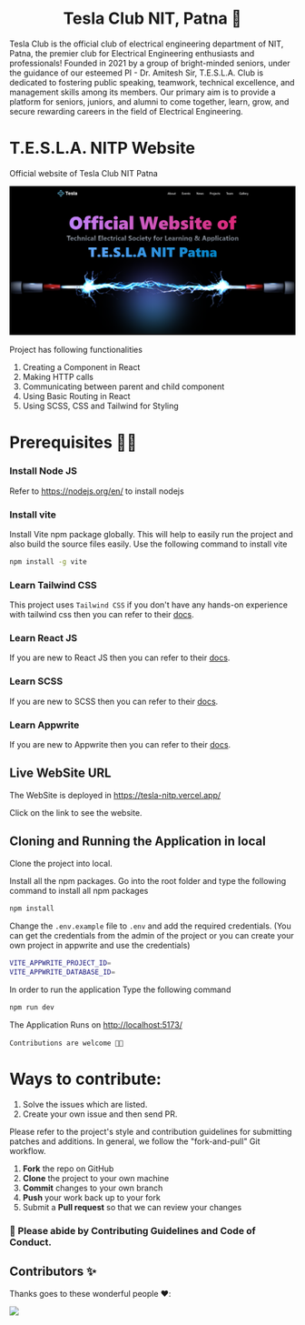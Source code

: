 <h1 align='center'> Tesla Club NIT, Patna 🤖 </h1>
Tesla Club is the official club of electrical engineering department of NIT, Patna, the premier club for Electrical Engineering enthusiasts and professionals! Founded in 2021 by a group of bright-minded seniors, under the guidance of our esteemed PI - Dr. Amitesh Sir, T.E.S.L.A. Club is dedicated to fostering public speaking, teamwork, technical excellence, and management skills among its members. Our primary aim is to provide a platform for seniors, juniors, and alumni to come together, learn, grow, and secure rewarding careers in the field of Electrical Engineering.


# T.E.S.L.A. NITP Website
Official website of Tesla Club NIT Patna

![plot](teslaclublive.png )

Project has following functionalities

1. Creating a Component in React
2. Making HTTP calls
3. Communicating between parent and child component
4. Using Basic Routing in React
5. Using SCSS, CSS and Tailwind for Styling


# Prerequisites 👨‍💻

### Install Node JS
Refer to https://nodejs.org/en/ to install nodejs

### Install vite
Install Vite npm package globally. This will help to easily run the project and also build the source files easily. Use the following command to install vite

```bash
npm install -g vite
```

### Learn Tailwind CSS
This project uses `Tailwind CSS` if you don't have any hands-on experience with tailwind css then you can refer to their [docs](https://tailwindcss.com/).

### Learn React JS
If you are new to React JS then you can refer to their [docs](https://react.dev/).

### Learn SCSS
If you are new to SCSS then you can refer to their [docs](https://sass-lang.com/documentation).

### Learn Appwrite
If you are new to Appwrite then you can refer to their [docs](https://appwrite.io/docs).

## Live WebSite URL

The WebSite is deployed in https://tesla-nitp.vercel.app/

Click on the link to see the website.

## Cloning and Running the Application in local

Clone the project into local.

Install all the npm packages. 
Go into the root folder and type the following command to install all npm packages

```bash
npm install
```

Change the `.env.example` file to `.env` and add the required credentials.
(You can get the credentials from the admin of the project or you can create your own project in appwrite and use the credentials)

```bash
VITE_APPWRITE_PROJECT_ID=
VITE_APPWRITE_DATABASE_ID=
```

In order to run the application Type the following command

```bash
npm run dev
```

The Application Runs on [http://localhost:5173/](http://localhost:5173/)



`Contributions are welcome 🎉🎉`

# Ways to contribute:
1. Solve the issues which are listed.
2. Create your own issue and then send PR.

Please refer to the project's style and contribution guidelines for submitting patches and additions. In general, we follow the "fork-and-pull" Git workflow.

 1. **Fork** the repo on GitHub
 2. **Clone** the project to your own machine
 3. **Commit** changes to your own branch
 4. **Push** your work back up to your fork
 5. Submit a **Pull request** so that we can review your changes



### 🚀 Please abide by  **Contributing Guidelines** and **Code of Conduct**.


## Contributors ✨

Thanks goes to these wonderful people ❤️:

<!-- ALL-CONTRIBUTORS-LIST:START - Do not remove or modify this section -->
<!-- prettier-ignore-start -->
<!-- markdownlint-disable -->
<a href = "https://github.com/SudhansuuRanjan/tesla-nitp-web/graphs/contributors">
  <img src = "https://contrib.rocks/image?repo=SudhansuuRanjan/tesla-nitp-web"/>
</a>

<!-- markdownlint-restore -->
<!-- prettier-ignore-end -->

<!-- ALL-CONTRIBUTORS-LIST:END -->
